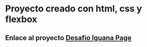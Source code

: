 # Proyecto creado con html, css y flexbox

## Enlace al proyecto <a href='https://eguzmano.github.io/desafio03_iguana_page/'>Desafio Iguana Page</a>

